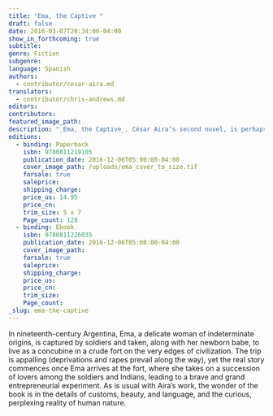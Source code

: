 ```yaml
---
title: "Ema, the Captive "
draft: false
date: 2016-03-07T20:34:00-04:00
show_in_forthcoming: true
subtitle:
genre: Fiction
subgenre:
language: Spanish
authors:
  - contributor/cesar-aira.md
translators:
  - contributor/chris-andrews.md
editors:
contributors:
featured_image_path:
description: "_Ema, the Captive_, César Aira’s second novel, is perhaps closest in style to his popular _Episode in the Life of a Landscape Painter_ and _The Hare_ "
editions:
  - binding: Paperback
    isbn: 9780811219105
    publication_date: 2016-12-06T05:00:00-04:00
    cover_image_path: /uploads/ema_cover_to_size.tif
    forsale: true
    saleprice:
    shipping_charge:
    price_us: 14.95
    price_cn:
    trim_size: 5 x 7
    Page_count: 128
  - binding: Ebook
    isbn: 9780811226035
    publication_date: 2016-12-06T05:00:00-04:00
    cover_image_path:
    forsale: true
    saleprice:
    shipping_charge:
    price_us:
    price_cn:
    trim_size:
    Page_count:
_slug: ema-the-captive
---
```


In nineteenth-century Argentina, Ema, a delicate woman of indeterminate origins, is captured by soldiers and taken, along with her newborn babe, to live as a concubine in a crude fort on the very edges of civilization. The trip is appalling (deprivations and rapes prevail along the way), yet the real story commences once Ema arrives at the fort, where she takes on a succession of lovers among the soldiers and Indians, leading to a brave and grand entrepreneurial experiment. As is usual with Aira’s work, the wonder of the book is in the details of customs, beauty, and language, and the curious, perplexing reality of human nature.

